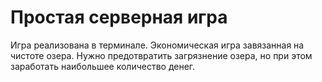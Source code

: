 # Простая серверная игра

Игра реализована в терминале. Экономическая игра завязанная на чистоте озера. 
Нужно предотвратить загрязнение озера, но при этом заработать наибольшее количество денег.
